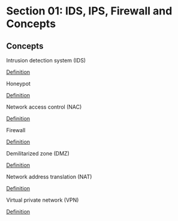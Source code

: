 # Section 01: IDS, IPS, Firewall and Concepts

## Concepts
Intrusion detection system (IDS)

[Definition](../definitions/definitions_I.md#intrusion-detection-system)

Honeypot

[Definition](../definitions/definitions_H.md#honeypot)

Network access control (NAC)

[Definition](../definitions/definitions_N.md#network-access-control)

Firewall

[Definition](../definitions/definitions_F.md#firewall)

Demilitarized zone (DMZ)

[Definition](../definitions/definitions_D.md#demilitarized-zone)

Network address translation (NAT)

[Definition](../definitions/definitions_N.md#network-address-translation)

Virtual private network (VPN)

[Definition](../definitions/definitions_V.md#virtual-private-network)

